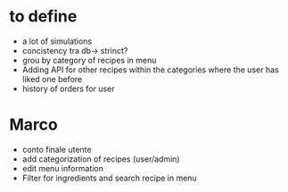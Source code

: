 # to define

- a lot of simulations
- concistency tra db-> strinct?
- grou by category of recipes in menu
- Adding API for other recipes within the categories where the user has liked one before
- history of orders for user

# Marco

- conto finale utente
- add categorization of recipes (user/admin)
- edit menu information
- Filter for ingredients and search recipe in menu

